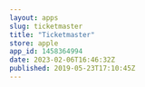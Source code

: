 ```yaml
---
layout: apps
slug: ticketmaster
title: "Ticketmaster"
store: apple
app_id: 1458364994
date: 2023-02-06T16:46:32Z
published: 2019-05-23T17:10:45Z
---
```

